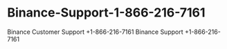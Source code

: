 # Binance-Support-1-866-216-7161
Binance Customer Support +1-866-216-7161 Binance Support +1-866-216-7161
